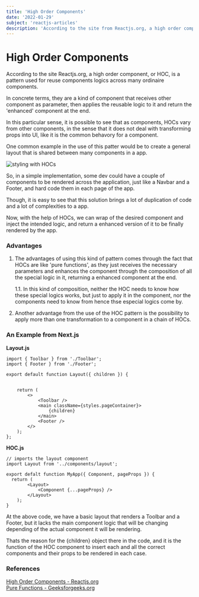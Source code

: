 ```yaml
---
title: 'High Order Components'
date: '2022-01-29'
subject: 'reactjs-articles'
description: 'According to the site from Reactjs.org, a high order component, or HOC, is a pattern used for reuse components logics across many ordinaire components.'
---
```

# High Order Components    


According to the site Reactjs.org, a high order component, or HOC, is a pattern used for reuse components logics across many ordinaire components.   

In concrete terms, they are a kind of component that receives other component as parameter, then applies the reusable logic to it and return the 'enhanced' component at the end.    

In this particular sense, it is possible to see that as components, HOCs vary from other components, in the sense that it does not deal with transforming props into UI, like it is the common behavory for a component.   

One common example in the use of this patter would be to create a general layout that is shared between many components in a app.     

![styling with HOCs](/grid-layout-example.png)    
   
So, in a simple implementation, some dev could have a couple of components to be rendered across the application, just like a Navbar and a Footer, and hard code them in each page of the app.   

Though, it is easy to see that this solution brings a lot of duplication of code and a lot of complexities to a app.     

Now, with the help of HOCs, we can wrap of the desired component and inject the intended logic, and return a enhanced version of it to be finally rendered by the app.     

    
### Advantages    

1. The advantages of using this kind of pattern comes through the fact that HOCs are like 'pure functions', as they just receives the necessary parameters and enhances the component through the composition of all the special logic in it, returning a enhanced component at the end.    

	1.1. In this kind of composition, neither the HOC needs to know how these special logics works, but just to apply it in the component, nor the components need to know from hence thse especial logics come by.     

2. Another advantage from the use of the HOC pattern is the possibility to apply more than one transformation to a component in a chain of HOCs.    

### An Example from Next.js    

**Layout.js**    
      
```
import { Toolbar } from './Toolbar';
import { Footer } from './Footer';

export default function Layout({ children }) {
	
	
	return (
		<>
			<Toolbar />
			<main className={styles.pageContainer}>
				{children}
			</main>
			<Footer />
		</>
	);
};
```     
    
  
**HOC.js**    
       
```
// imports the layout component
import Layout from '../components/layout';

export defalt function MyApp({ Component, pageProps }) {
  return (
		<Layout>
			<Component {...pageProps} />
		</Layout>
	);
}
```     
      
At the above code, we have a basic layout that renders a Toolbar and a Footer, but it lacks the main component logic that will be changing depending of the actual component it will be rendering. 
      
Thats the reason for the {children} object there in the code, and it is the function of the HOC component to insert each and all the correct components and their props to be rendered in each case.
    
    
### References  

[High Order Components - Reactjs.org](https://pt-br.reactjs.org/docs/higher-order-components.html)           
[Pure Functions - Geeksforgeeks.org](https://www.geeksforgeeks.org/pure-functions/)      







